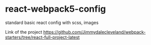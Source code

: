 # react-webpack5-config
standard basic react config with scss, images


Link of the project
https://github.com/Jimmydalecleveland/webpack-starters/tree/react-full-project-latest
